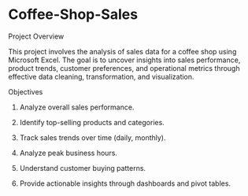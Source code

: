 # Coffee-Shop-Sales
Project Overview

This project involves the analysis of sales data for a coffee shop using Microsoft Excel. The goal is to uncover insights into sales performance, product trends, customer preferences, and operational metrics through effective data cleaning, transformation, and visualization.

Objectives
1) Analyze overall sales performance.

2) Identify top-selling products and categories.

3) Track sales trends over time (daily, monthly).

4) Analyze peak business hours.

5) Understand customer buying patterns.

6) Provide actionable insights through dashboards and pivot tables.
